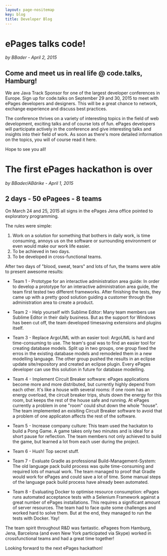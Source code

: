 ```yaml
---
layout: page-nositemap
key: blog
title: Developer Blog
---
```

# ePages talks code!
*by BBader - April 2, 2015*

## Come and meet us in real life @ code.talks, Hamburg!

We are Java Track Sponsor for one of the largest developer conferences in Europe. Sign up for code.talks on September 29 and 30, 2015 to meet with ePages developers and designers. This will be a great chance to network, exchange experience and discuss best practices.

The conference thrives on a variety of interesting topics in the field of web development, exciting talks and of course lots of fun. ePages developers will participate actively in the conference and give interesting talks and insights into their field of work.
As soon as there's more detailed information on the topics, you will of course read it here.

Hope to see you all!

# The first ePages hackathon is over
*by BBader/ABärike - April 1, 2015*

## 2 days - 50 ePagees - 8 teams

On March 24 and 25, 2015 all signs in the ePages Jena office pointed to exploratory programming.

The rules were simple:

1. Work on a solution for something that bothers in daily work, is time consuming, annoys us on the software or surrounding environment or even would make our work life easier.
2. To be achieved in two days.
3. To be developed in cross-functional teams.

After two days of "blood, sweat, tears" and lots of fun, the teams were able to present awesome results:

* Team 1 - Prototype for an interactive administration area guide:
In order to develop a prototype for an interactive administration area guide, the team first tested two different frameworks. After finishing the tests, they came up with a pretty good solution guiding a customer through the administration area to create a product.

* Team 2 - Help yourself with Sublime Editor:
Many team members use Sublime Editor in their daily business. But as the support for Windows has been cut off, the team developed timesaving extensions and plugins itself.

* Team 3 - Replace ArgoUML with an easier tool:
ArgoUML is hard and time-consuming to use. The team's goal was to find an easier tool for creating database models. Split up in two groups, one group fixed the erros in the existing database models and remodeled them in a new modelling language. The other group pushed the results in an eclipse update site/repository and created an eclipse plugin. Every ePages developer can use this solution in future for database modelling.

* Team 4 - Implement Circuit Breaker software:
ePages applications become more and more distributed, but currently highly depend from each other. It's like a house with several rooms: if one room has an energy overload, the circuit breaker trips, shuts down the energy for this room, but keeps the rest of the house safe and running. At ePages currently a problem in one "room" could shut down the whole "house".
The team implemented an exisiting Circuit Breaker software to avoid that a problem of one applicaton affects the rest of the software.

* Team 5 - Increase company culture:
This team used the hackaton to build a Pong Game. A game takes only two minutes and is ideal for a short pause for reflection. The team members not only achieved to build the game, but learned a lot from each user during the project.

* Team 6 - Hush! Top secret stuff.

* Team 7 - Evaluate Gradle as professional Build-Management-System:
The old language pack build process was quite time-consuming and required lots of manual work. The team managed to proof that Gradle would work for ePages and could save a lot of time. Some manual steps of the language pack build process have already been automated.

* Team 8 - Evaluating Docker to optimise resource consumption:
ePages runs automated acceptance tests with a Selenium Framework against a great number of ePages installations. This requires a significant amount of server resources. The team had to face quite some challenges and worked hard to solve them. But at the end, they managed to run the tests with Docker. Yay!

The team spirit throughout R&D was fantastic. ePagees from Hamburg, Jena, Barcelona (and even New York participated via Skype) worked in crossfunctional teams and had a great time together!

Looking forward to the next ePages hackathon!

